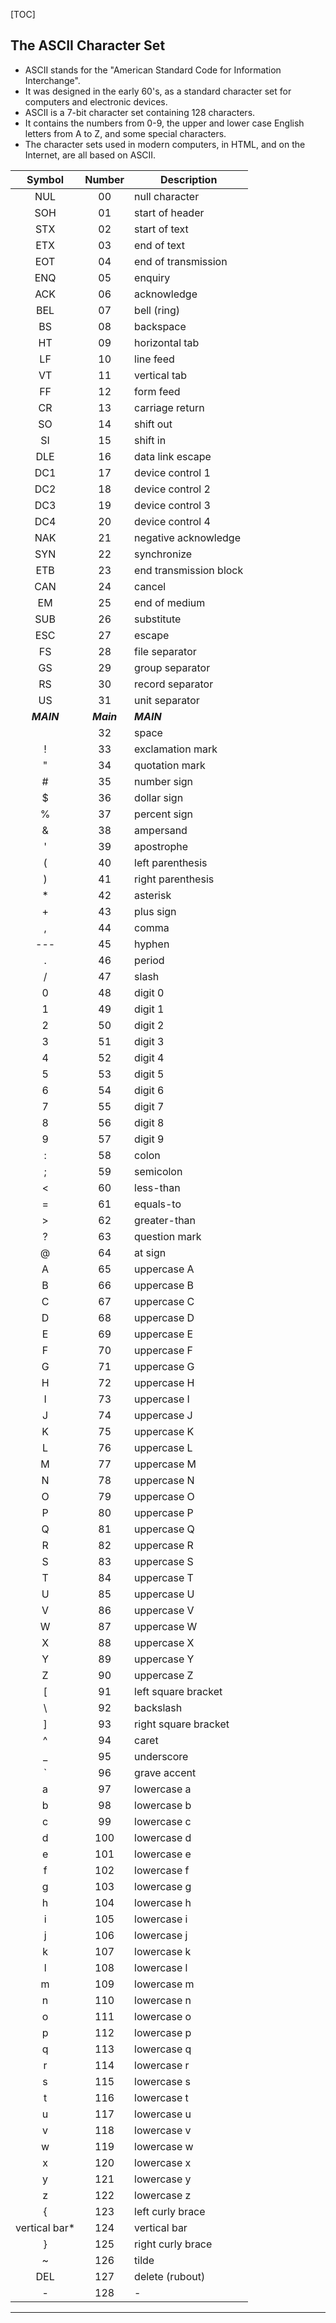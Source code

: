 [TOC]

## The ASCII Character Set
- ASCII stands for the "American Standard Code for Information Interchange".
- It was designed in the early 60's, as a standard character set for computers and electronic devices.
- ASCII is a 7-bit character set containing 128 characters.
- It contains the numbers from 0-9, the upper and lower case English letters from A to Z, and some special characters.
- The character sets used in modern computers, in HTML, and on the Internet, are all based on ASCII.

|    Symbol     |    Number    | Description            |
| :-----------: | :----------: | ---------------------- |
|      NUL      |      00      | null character         |
|      SOH      |      01      | start of header        |
|      STX      |      02      | start of text          |
|      ETX      |      03      | end of text            |
|      EOT      |      04      | end of transmission    |
|      ENQ      |      05      | enquiry                |
|      ACK      |      06      | acknowledge            |
|      BEL      |      07      | bell (ring)            |
|      BS       |      08      | backspace              |
|      HT       |      09      | horizontal tab         |
|      LF       |      10      | line feed              |
|      VT       |      11      | vertical tab           |
|      FF       |      12      | form feed              |
|      CR       |      13      | carriage return        |
|      SO       |      14      | shift out              |
|      SI       |      15      | shift in               |
|      DLE      |      16      | data link escape       |
|      DC1      |      17      | device control 1       |
|      DC2      |      18      | device control 2       |
|      DC3      |      19      | device control 3       |
|      DC4      |      20      | device control 4       |
|      NAK      |      21      | negative acknowledge   |
|      SYN      |      22      | synchronize            |
|      ETB      |      23      | end transmission block |
|      CAN      |      24      | cancel                 |
|      EM       |      25      | end of medium          |
|      SUB      |      26      | substitute             |
|      ESC      |      27      | escape                 |
|      FS       |      28      | file separator         |
|      GS       |      29      | group separator        |
|      RS       |      30      | record separator       |
|      US       |      31      | unit separator         |
| ___*MAIN*___  | ___*Main*___ | ___*MAIN*___           |
|               |      32      | space                  |
|       !       |      33      | exclamation mark       |
|       "       |      34      | quotation mark         |
|       #       |      35      | number sign            |
|       $       |      36      | dollar sign            |
|       %       |      37      | percent sign           |
|       &       |      38      | ampersand              |
|       '       |      39      | apostrophe             |
|       (       |      40      | left parenthesis       |
|       )       |      41      | right parenthesis      |
|       *       |      42      | asterisk               |
|       +       |      43      | plus sign              |
|       ,       |      44      | comma                  |
|      ---      |      45      | hyphen                 |
|       .       |      46      | period                 |
|       /       |      47      | slash                  |
|       0       |      48      | digit 0                |
|       1       |      49      | digit 1                |
|       2       |      50      | digit 2                |
|       3       |      51      | digit 3                |
|       4       |      52      | digit 4                |
|       5       |      53      | digit 5                |
|       6       |      54      | digit 6                |
|       7       |      55      | digit 7                |
|       8       |      56      | digit 8                |
|       9       |      57      | digit 9                |
|       :       |      58      | colon                  |
|       ;       |      59      | semicolon              |
|       <       |      60      | less-than              |
|       =       |      61      | equals-to              |
|       >       |      62      | greater-than           |
|       ?       |      63      | question mark          |
|       @       |      64      | at sign                |
|       A       |      65      | uppercase A            |
|       B       |      66      | uppercase B            |
|       C       |      67      | uppercase C            |
|       D       |      68      | uppercase D            |
|       E       |      69      | uppercase E            |
|       F       |      70      | uppercase F            |
|       G       |      71      | uppercase G            |
|       H       |      72      | uppercase H            |
|       I       |      73      | uppercase I            |
|       J       |      74      | uppercase J            |
|       K       |      75      | uppercase K            |
|       L       |      76      | uppercase L            |
|       M       |      77      | uppercase M            |
|       N       |      78      | uppercase N            |
|       O       |      79      | uppercase O            |
|       P       |      80      | uppercase P            |
|       Q       |      81      | uppercase Q            |
|       R       |      82      | uppercase R            |
|       S       |      83      | uppercase S            |
|       T       |      84      | uppercase T            |
|       U       |      85      | uppercase U            |
|       V       |      86      | uppercase V            |
|       W       |      87      | uppercase W            |
|       X       |      88      | uppercase X            |
|       Y       |      89      | uppercase Y            |
|       Z       |      90      | uppercase Z            |
|       [       |      91      | left square bracket    |
|       \       |      92      | backslash              |
|       ]       |      93      | right square bracket   |
|       ^       |      94      | caret                  |
|       _       |      95      | underscore             |
|       `       |      96      | grave accent           |
|       a       |      97      | lowercase a            |
|       b       |      98      | lowercase b            |
|       c       |      99      | lowercase c            |
|       d       |     100      | lowercase d            |
|       e       |     101      | lowercase e            |
|       f       |     102      | lowercase f            |
|       g       |     103      | lowercase g            |
|       h       |     104      | lowercase h            |
|       i       |     105      | lowercase i            |
|       j       |     106      | lowercase j            |
|       k       |     107      | lowercase k            |
|       l       |     108      | lowercase l            |
|       m       |     109      | lowercase m            |
|       n       |     110      | lowercase n            |
|       o       |     111      | lowercase o            |
|       p       |     112      | lowercase p            |
|       q       |     113      | lowercase q            |
|       r       |     114      | lowercase r            |
|       s       |     115      | lowercase s            |
|       t       |     116      | lowercase t            |
|       u       |     117      | lowercase u            |
|       v       |     118      | lowercase v            |
|       w       |     119      | lowercase w            |
|       x       |     120      | lowercase x            |
|       y       |     121      | lowercase y            |
|       z       |     122      | lowercase z            |
|       {       |     123      | left curly brace       |
| vertical bar* |     124      | vertical bar           |
|       }       |     125      | right curly brace      |
|       ~       |     126      | tilde                  |
|      DEL      |     127      | delete (rubout)        |
|       -       |     128      | -                      |

---
